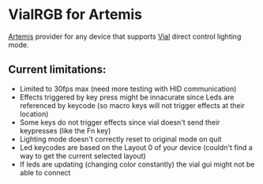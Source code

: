 # VialRGB for Artemis

[Artemis](https://artemis-rgb.com/) provider for any device that supports [Vial](https://get.vial.today/) direct control lighting mode.

## Current limitations:
- Limited to 30fps max (need more testing with HID communication)
- Effects triggered by key press might be innacurate since Leds are referenced by keycode (so macro keys will not trigger effects at their location)
- Some keys do not trigger effects since vial doesn't send their keypresses (like the Fn key)
- Lighting mode doesn't correctly reset to original mode on quit
- Led keycodes are based on the Layout 0 of your device (couldn't find a way to get the current selected layout)
- If leds are updating (changing color constantly) the vial gui might not be able to connect
